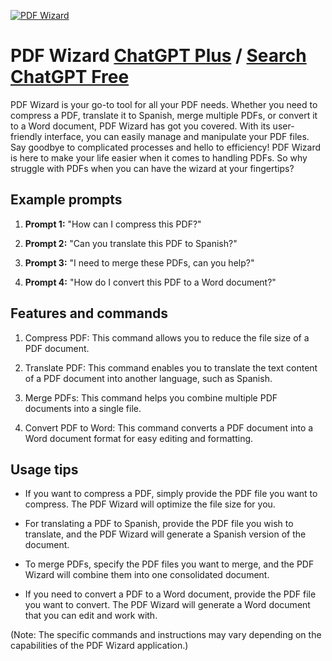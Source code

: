 
[![PDF Wizard](https://files.oaiusercontent.com/file-Z62J8Me88jYrEU8yNuqNhKU7?se=2123-10-17T11%3A52%3A22Z&sp=r&sv=2021-08-06&sr=b&rscc=max-age%3D31536000%2C%20immutable&rscd=attachment%3B%20filename%3D61d914be-630e-445c-abc7-2ac7636f0c53.png&sig=IfRCY0LFX3qzMjeHZvJEwUxDfLir%2BvHfn3kB0hIWt44%3D)](https://chat.openai.com/g/g-WZoF9gEDY-pdf-wizard)

# PDF Wizard [ChatGPT Plus](https://chat.openai.com/g/g-WZoF9gEDY-pdf-wizard) / [Search ChatGPT Free](https://gptcall.net/index.html#/?search=PDF%20Wizard)

PDF Wizard is your go-to tool for all your PDF needs. Whether you need to compress a PDF, translate it to Spanish, merge multiple PDFs, or convert it to a Word document, PDF Wizard has got you covered. With its user-friendly interface, you can easily manage and manipulate your PDF files. Say goodbye to complicated processes and hello to efficiency! PDF Wizard is here to make your life easier when it comes to handling PDFs. So why struggle with PDFs when you can have the wizard at your fingertips?

## Example prompts

1. **Prompt 1:** "How can I compress this PDF?"

2. **Prompt 2:** "Can you translate this PDF to Spanish?"

3. **Prompt 3:** "I need to merge these PDFs, can you help?"

4. **Prompt 4:** "How do I convert this PDF to a Word document?"

## Features and commands

1. Compress PDF: This command allows you to reduce the file size of a PDF document.

2. Translate PDF: This command enables you to translate the text content of a PDF document into another language, such as Spanish.

3. Merge PDFs: This command helps you combine multiple PDF documents into a single file.

4. Convert PDF to Word: This command converts a PDF document into a Word document format for easy editing and formatting.

## Usage tips

- If you want to compress a PDF, simply provide the PDF file you want to compress. The PDF Wizard will optimize the file size for you.

- For translating a PDF to Spanish, provide the PDF file you wish to translate, and the PDF Wizard will generate a Spanish version of the document.

- To merge PDFs, specify the PDF files you want to merge, and the PDF Wizard will combine them into one consolidated document.

- If you need to convert a PDF to a Word document, provide the PDF file you want to convert. The PDF Wizard will generate a Word document that you can edit and work with.

(Note: The specific commands and instructions may vary depending on the capabilities of the PDF Wizard application.)


